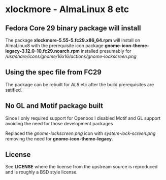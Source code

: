 # xlockmore - AlmaLinux 8 etc

## Fedora Core 29 binary package will install
The package **xlockmore-5.55-5.fc29.x86_64.rpm** will install on AlmaLinux8
with the prerequisite icon package **gnome-icon-theme-legacy-3.12.0-10.fc29.noarch.rpm**
installed presumably for */usr/share/icons/gnome/16x16/actions/gnome-lockscreen.png*

## Using the spec file from FC29
The package can be rebuilt for *AL8* etc  after the build prerequisites are satified. 

## No GL and Motif package built

Since I only required support for Openbox I disabled Motif and GL support avoiding the need for those development packages

Replaced the *gnome-lockscreen.png* icon with *system-lock-screen.png* removing the need for **gnome-icon-theme-legacy**.

## License

See **LICENSE** where the license from the upstream source is reproduced and is roughly a BSD style license.

